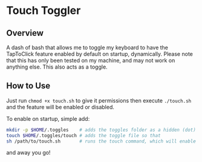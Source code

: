 # Touch Toggler

## Overview
A dash of bash that allows me to toggle my keyboard to have the TapToClick feature enabled by default on startup, dynamically. Please note that this has only been tested on my machine, and may not work on anything else. This also acts as a toggle.

## How to Use
Just run `chmod +x touch.sh` to give it permissions then execute `./touch.sh` and the feature will be enabled or disabled.

To enable on startup, simple add:

```bash
mkdir -p $HOME/.toggles    # adds the toggles folder as a hidden (dot) folder so that it doesn't clutter your LSing. Used to store if the program has been toggled or not, independant of temporary memory.
touch $HOME/.toggles/touch # adds the toggle file so that
sh /path/to/touch.sh       # runs the touch command, which will enable the protocol dynamically, based on what the touchpad ID is set to on startup.
```

and away you go!
